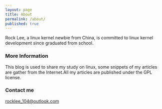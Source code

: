 ```yaml
---
layout: page
title: About
permalink: /about/
published: true
---
```


Rock Lee, a linux kernel newbie from China, is committed to linux kernel development since graduated from school.

### More Information

This blog is used to share my study on linux, some snippets of my articles are gather from the Internet.All my articles are published under the GPL license.

### Contact me

[rocklee_104@outlook.com](mailto:rocklee_104@outlook.com)